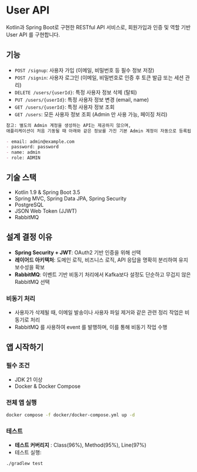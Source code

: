 # User API

Kotlin과 Spring Boot로 구현한 RESTful API 서비스로, 회원가입과 인증 및 역할 기반 User API 를 구현합니다.

## 기능

- `POST /signup`: 사용자 가입 (이메일, 비밀번호 등 필수 정보 저장)
- `POST /signin`: 사용자 로그인 (이메일, 비밀번호로 인증 후 토큰 발급 또는 세션 관리)
- `DELETE /users/{userId}`: 특정 사용자 정보 삭제 (탈퇴)
- `PUT /users/{userId}`: 특정 사용자 정보 변경 (email, name)
- `GET /users/{userId}`: 특정 사용자 정보 조회
- `GET /users`: 모든 사용자 정보 조회 (Admin 만 사용 가능, 페이징 처리)

```md
참고: 별도의 Admin 계정을 생성하는 API는 제공하지 않으며,
애플리케이션이 처음 기동될 때 아래와 같은 정보를 가진 기본 Admin 계정이 자동으로 등록됩니다.

- email: admin@example.com
- password: password
- name: admin
- role: ADMIN
```

## 기술 스택

- Kotlin 1.9 & Spring Boot 3.5
- Spring MVC, Spring Data JPA, Spring Security
- PostgreSQL
- JSON Web Token (JJWT)
- RabbitMQ

## 설계 결정 이유

- **Spring Security + JWT**: OAuth2 기반 인증을 위해 선택
- **레이어드 아키텍처**: 도메인 로직, 비즈니스 로직, API 응답을 명확히 분리하여 유지보수성을 확보
- **RabbitMQ**: 이벤트 기반 비동기 처리에서 Kafka보다 설정도 단순하고 무겁지 않은 RabbitMQ 선택

### 비동기 처리

- 사용자가 삭제될 때, 이메일 발송이나 사용자 파일 제거와 같은 관련 정리 작업은 비동기로 처리
- RabbitMQ 를 사용하여 event 를 발행하며, 이를 통해 비동기 작업 수행

## 앱 시작하기

### 필수 조건

- JDK 21 이상
- Docker & Docker Compose

### 전체 앱 실행

```bash
docker compose -f docker/docker-compose.yml up -d
```

### 테스트

- **테스트 커버리지** : Class(96%), Method(95%), Line(97%)
- 테스트 실행:

```
./gradlew test
```
